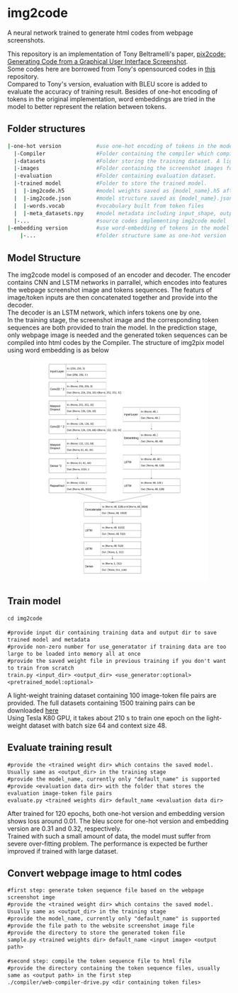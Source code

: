 # img2code
A neural network trained to generate html codes from webpage screenshots.

This repository is an implementation of Tony Beltramelli's paper, [pix2code: Generating Code from a Graphical User Interface Screenshot](https://arxiv.org/abs/1705.07962).   
Some codes here are borrowed from Tony's opensourced codes in [this](https://github.com/tonybeltramelli/pix2code.git) repository.  
Compared to Tony's version, evaluation with BLEU score is added to evaluate the accuracy of training result. Besides of one-hot encoding of tokens in the original implementation, word embeddings are tried in the model to better represent the relation between tokens.

## Folder structures
``` bash
|-one-hot version           #use one-hot encoding of tokens in the model
  |-Compiler                #Folder containing the compiler which compiles token sequence into html codes (from pix2code)
  |-datasets                #Folder storing the training dataset. A light-weight training dataset containing 100 image-token file pairs are provided. 
  |-images                  #Folder containing the screenshot images for test  
  |-evaluation              #Folder containing evaluation dataset.  
  |-trained model           #Folder to store the trained model.  
  |  |-img2code.h5          #model weights saved as {model_name}.h5 after training  
  |  |-img2code.json        #model structure saved as {model_name}.json after training    
  |  |-words.vocab          #vocabulary built from token files  
  |  |-meta_datasets.npy    #model metadata including input_shape, output_shape, etc  
  |-...                     #source codes implementing img2code model  
|-embedding version         #use word-embedding of tokens in the model
    |-...                   #folder structure same as one-hot version
```
## Model Structure
The img2code model is composed of an encoder and decoder. The encoder contains CNN and LSTM networks in parrallel, which encodes into features the webpage screenshot image and tokens sequences. The featurs of image/token inputs are then concatenated together and provide into the decoder.  
The decoder is an LSTM network, which infers tokens one by one.   
In the training stage, the screenshot image and the corresponding token sequences are both provided to train the model. In the prediction stage, only webpage image is needed and the generated token sequences can be compiled into html codes by the Compiler.
The structure of img2pix model using word embedding is as below
<p align="center"><img src="/structure.jpg?raw=true" width="400px"></p>

## Train model
```
cd img2code

#provide input dir containing training data and output dir to save trained model and metadata
#provide non-zero number for use_generatator if training data are too large to be loaded into memory all at once
#provide the saved weight file in previous training if you don't want to train from scratch
train.py <input_dir> <output_dir> <use_generator:optional> <pretrained_model:optional>
```
A light-weight training dataset containing 100 image-token file pairs are provided. The full datasets containing 1500 training pairs can be downloaded [here](https://github.com/tonybeltramelli/pix2code.git)  
Using Tesla K80 GPU, it takes about 210 s to train one epoch on the light-weight dataset with batch size 64 and context size 48.
## Evaluate training result
```
#provide the <trained weight dir> which contains the saved model. Usually same as <output_dir> in the training stage
#provide the model_name, currently only "default_name" is supported
#provide <evaluation data dir> with the folder that stores the evaluation image-token file pairs
evaluate.py <trained weights dir> default_name <evaluation data dir>
```
After trained for 120 epochs, both one-hot version and embedding version shows loss around 0.01. The bleu score for one-hot version and embedding version are 0.31 and 0.32, respectively.  
Trained with such a small amount of data, the model must suffer from severe over-fitting problem. The performance is expected be further improved if trained with large dataset.

## Convert webpage image to html codes
```
#first step: generate token sequence file based on the webpage screenshot imge
#provide the <trained weight dir> which contains the saved model. Usually same as <output_dir> in the training stage
#provide the model_name, currently only "default_name" is supported
#provide the file path to the website screenshot image file
#provide the directory to store the generated token file
sample.py <trained weights dir> default_name <input image> <output path>

#second step: compile the token sequence file to html file
#provide the directory containing the token sequence files, usually same as <output path> in the first step
./compiler/web-compiler-drive.py <dir containing token files>
```
